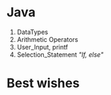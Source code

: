 # **Java**

01. DataTypes
02. Arithmetic Operators
03. User_Input, printf
04. Selection_Statement *"If, else"*

# **Best wishes**
